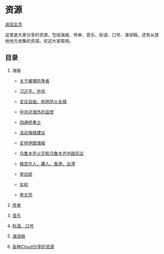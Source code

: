 # 资源

<a href="../README.md">返回主页</a>

这里是大家分享的资源，包括海报、传单、音乐、标语、口号、演讲稿，还有从其他地方收集的资源。欢迎大家取用。

## 目录

1. 海报

   - <a href="arrested">关于被捕抗争者</a>

   - <a href="end_xictatorship">习近平、中共</a>
   - <a href="freedom_of_speech">言论自由、拆除防火长城</a>
   - <a href="oversea_surveillance">中共对海外的监控</a>
   - <a href="pengzaizhou">四通桥勇士</a>
   - <a href="poster_suggestion">活动海报建议</a>
   - <a href="stand_with_iran">支持伊朗海报</a>
   - <a href="urumqi_and_shanghai">乌鲁木齐火灾和乌鲁木齐中路抗议</a>
   - <a href="uyghur_tibet_hk_tw">维吾尔人、藏人、香港、台湾</a>
   - <a href="white_paper">举白纸</a>
   - <a href="women">女权</a>
   - <a href="liwenliang">李文亮</a>

2. <a href="flyer">传单</a>
3. <a href="music">音乐</a>
4. <a href="slogan">标语、口号</a>
5. <a href="speech_text">演讲稿</a>
6. <a href="from_cloud">各种Cloud分享的资源</a>